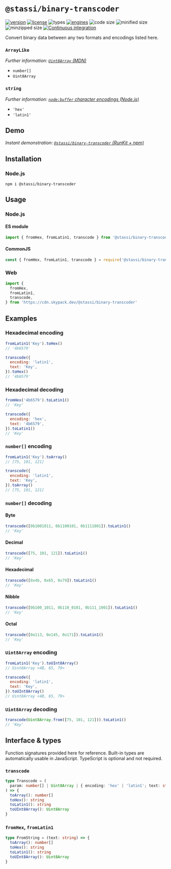 # `@stassi/binary-transcoder`

[![version](https://img.shields.io/npm/v/@stassi/binary-transcoder)](https://www.npmjs.com/package/@stassi/binary-transcoder)
[![license](https://img.shields.io/npm/l/@stassi/binary-transcoder)](LICENSE)
![types](https://img.shields.io/npm/types/@stassi/binary-transcoder)
[![engines](https://img.shields.io/node/v/@stassi/binary-transcoder)](package.json)
![code size](https://img.shields.io/github/languages/code-size/stassi/binary-transcoder)
![minified size](https://img.shields.io/bundlephobia/min/@stassi/binary-transcoder)
![minzipped size](https://img.shields.io/bundlephobia/minzip/@stassi/binary-transcoder)
[![Continuous integration](https://github.com/Stassi/binary-transcoder/actions/workflows/ci.yml/badge.svg)](https://github.com/Stassi/binary-transcoder/actions/workflows/ci.yml)

Convert binary data between any two formats and encodings listed here.

### `ArrayLike`

_Further information: [`Uint8Array` (MDN)](https://developer.mozilla.org/en-US/docs/Web/JavaScript/Reference/Global_Objects/Uint8Array)_

- `number[]`
- `Uint8Array`

### `string`

_Further information: [`node:buffer` character encodings (Node.js)](https://nodejs.org/docs/latest-v19.x/api/buffer.html#buffers-and-character-encodings)_

- `'hex'`
- `'latin1'`

## Demo

_Instant demonstration: [`@stassi/binary-transcoder` (RunKit + npm)](https://npm.runkit.com/%40stassi%2Fbinary-transcoder)_

## Installation

### Node.js

```shell
npm i @stassi/binary-transcoder
```

## Usage

### Node.js

#### ES module

```javascript
import { fromHex, fromLatin1, transcode } from '@stassi/binary-transcoder'
```

#### CommonJS

```javascript
const { fromHex, fromLatin1, transcode } = require('@stassi/binary-transcoder')
```

### Web

```javascript
import {
  fromHex,
  fromLatin1,
  transcode,
} from 'https://cdn.skypack.dev/@stassi/binary-transcoder'
```

## Examples

### Hexadecimal encoding

```javascript
fromLatin1('Key').toHex()
// '4b6579'
```

```javascript
transcode({
  encoding: 'latin1',
  text: 'Key',
}).toHex()
// '4b6579'
```

### Hexadecimal decoding

```javascript
fromHex('4b6579').toLatin1()
// 'Key'
```

```javascript
transcode({
  encoding: 'hex',
  text: '4b6579',
}).toLatin1()
// 'Key'
```

### `number[]` encoding

```javascript
fromLatin1('Key').toArray()
// [75, 101, 121]
```

```javascript
transcode({
  encoding: 'latin1',
  text: 'Key',
}).toArray()
// [75, 101, 121]
```

### `number[]` decoding

#### Byte

```javascript
transcode([0b1001011, 0b1100101, 0b1111001]).toLatin1()
// 'Key'
```

#### Decimal

```javascript
transcode([75, 101, 121]).toLatin1()
// 'Key'
```

#### Hexadecimal

```javascript
transcode([0x4b, 0x65, 0x79]).toLatin1()
// 'Key'
```

#### Nibble

```javascript
transcode([0b100_1011, 0b110_0101, 0b111_1001]).toLatin1()
// 'Key'
```

#### Octal

```javascript
transcode([0o113, 0o145, 0o171]).toLatin1()
// 'Key'
```

### `Uint8Array` encoding

```javascript
fromLatin1('Key').toUInt8Array()
// Uint8Array <4B, 65, 79>
```

```javascript
transcode({
  encoding: 'latin1',
  text: 'Key',
}).toUInt8Array()
// Uint8Array <4B, 65, 79>
```

### `Uint8Array` decoding

```javascript
transcode(Uint8Array.from([75, 101, 121])).toLatin1()
// 'Key'
```

## Interface & types

Function signatures provided here for reference. Built-in types are automatically usable in JavaScript. TypeScript is optional and not required.

### `transcode`

```typescript
type Transcode = (
  param: number[] | Uint8Array | { encoding: 'hex' | 'latin1'; text: string }
) => {
  toArray(): number[]
  toHex(): string
  toLatin1(): string
  toUInt8Array(): Uint8Array
}
```

### `fromHex`, `fromLatin1`

```typescript
type FromString = (text: string) => {
  toArray(): number[]
  toHex(): string
  toLatin1(): string
  toUInt8Array(): Uint8Array
}
```
